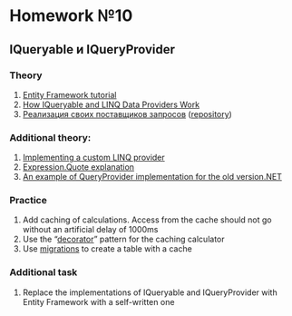 # Homework №10 

## IQueryable и IQueryProvider

### Theory
 1. [Entity Framework tutorial](https://www.entityframeworktutorial.net/efcore/entity-framework-core.aspx)
 2.  [How IQueryable and LINQ Data Providers Work](https://sudonull.com/post/98962-How-IQueryable-and-LINQ-Data-Providers-Work)
 3. [Реализация своих поставщиков запросов](https://www.youtube.com/watch?v=QVdfx51mlao&feature=youtu.be) ([repository](https://github.com/anetegithub/Linq.GraphQL))

### Additional theory:
1.  [Implementing a custom LINQ provider](https://jacopretorius.net/2010/01/implementing-a-custom-linq-provider.html)
2.  [Expression.Quote explanation](https://stackoverflow.com/questions/3716492/what-does-expression-quote-do-that-expression-constant-can-t-already-do/3753382#3753382)
3.  [An example of QueryProvider implementation for the old version.NET](https://weblogs.asp.net/dixin/understanding-linq-to-sql-10-implementing-linq-to-sql-provider)

### Practice
 1.  Add caching of calculations. Access from the cache should not go without an artificial delay of 1000ms
2.  Use the “[decorator](https://refactoring.guru/ru/design-patterns/decorator)” pattern for the caching calculator
3. Use [migrations](https://docs.microsoft.com/en-us/ef/core/managing-schemas/migrations/?tabs=dotnet-core-cli) to create a table with a cache

### Additional task
1. Replace the implementations of IQueryable and IQueryProvider with Entity Framework with a self-written one
